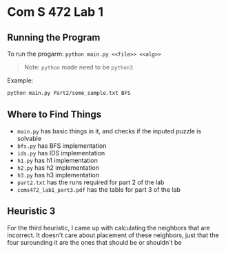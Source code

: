 # Com S 472 Lab 1

## Running the Program

To run the progarm: `python main.py <<file>> <<alg>>`

> Note: `python` made need to be `python3`

Example:
```bash
python main.py Part2/some_sample.txt BFS
```

## Where to Find Things
- `main.py` has basic things in it, and checks if the inputed puzzle is solvable
- `bfs.py` has BFS implementation
- `ids.py` has IDS implementation
- `h1.py` has h1 implementation
- `h2.py` has h2 implementation
- `h3.py` has h3 implementation
- `part2.txt` has the runs required for part 2 of the lab
- `coms472_lab1_part3.pdf` has the table for part 3 of the lab

## Heuristic 3
For the third heuristic, I came up with calculating the neighbors that are incorrect. It doesn't care about placement of these neighbors, just that the four surounding it are the ones that should be or shouldn't be

